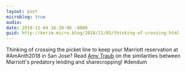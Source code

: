 ```yaml
---
layout: post
microblog: true
audio: 
date: 2018-11-04 16:20:06 -0800
guid: http://kerim.micro.blog/2018/11/05/thinking-of-crossing.html
---
```

Thinking of crossing the picket line to keep your Marriott reservation at  #AmAnth2018 in San Jose? Read [Amy Traub](https://www.thenation.com/article/marriott-strike-loans-inequality/) on the similarities between Marriott's predatory lending and sharecropping! #dendum
